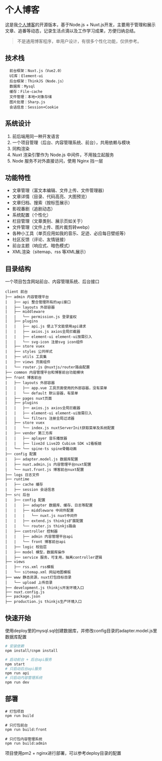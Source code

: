 # 个人博客

 这是我[个人博客](https://www.timelessq.com)的开源版本，基于Node.js + Nuxt.js开发，主要用于管理和展示文章、追番等动态，记录生活点滴以及工作学习成果，方便归纳总结。

 > 不是通用博客程序，单用户设计，有很多个性化功能，仅供参考。

## 技术栈
``` 
  前台框架：Nuxt.js（Vue2.0）
  UI库：Element-ui
  后台框架：ThinkJS（Node.js）
  数据库：Mysql
  缓存：File-cache
  文件管理：本地+对象存储
  图片处理：Sharp.js
  会话信息：Session+Cookie
```

## 系统设计
1. 前后端用同一种开发语言
2. 一个项目管理（后台、内容管理系统、前台），共用依赖与模块
3. 同构渲染
4. Nuxt 渲染引擎作为 Node.js 中间件，不用独立起服务
5. Node 服务不对外直接访问，使用 Nginx 挡一层

## 功能特性
- 文章管理（富文本编辑、文件上传、文件管理器）
- 文章详情（目录、代码高亮、大图预览）
- 文章归档、搜索（按标签展示）
- 影视番剧（追剧动态）
- 系统配置（个性化）
- 栏目管理（文章类别、展示页如关于）
- 文件管理（文件上传、图片裁剪转webp）
- 各种小工具（单页应用如我的音乐、足迹、必应每日壁纸等）
- 社区反馈（评论、友情链接）
- 前台主题（响应式、暗色模式）
- XML渲染（sitemap、rss 等XML展示）

## 目录结构

一个项目包含网站前台、内容管理系统、后台接口

```
client 前台
├── admin 内容管理平台
|   ├── api 整合管理所有的api接口
|   ├── layouts 外部容器
|   ├── middleware
│   |   └── permission.js 登录鉴权
|   ├── plugins
│   |   ├── api.js 使上下文能使用api请求
│   |   ├── axios.js axios全局拦截器
│   |   ├── element-ui element-ui按需引入
│   |   └── svg-icon 注册svg icon组件
|   ├── store vuex
|   ├── styles 公共样式
|   ├── utils 工具集
|   ├── views 页面组件
|   └── router.js @nuxtjs/router路由配置
├── common 内容管理平台和博客前台功能模块
├── front 博客前台
|   ├── layouts 外部容器
│   |   ├── app.vue 工具页面使用的外部容器，没有菜单
│   |   └── default 默认容器，有菜单
|   ├── pages nuxt页面
|   ├── plugins
│   |   ├── axios.js axios全局拦截器
│   |   ├── element-ui element-ui按需引入
│   |   └── filters 注册全局过滤器
|   ├── store vuex
│   |   └── index.js nuxtServerInit获取菜单及系统配置
|   ├── vendor 第三方库
│   |   ├── aplayer 音乐播放器
│   |   ├── live2d Live2D Cubism SDK v2看板娘
│   └── └── spine-ts spine骨骼动画
├── config 配置
|   ├── adapter.model.js 数据库配置
│   ├── nuxt.admin.js 内容管理平台nuxt配置
│   └── nuxt.front.js 博客前台nuxt配置
├── logs 日志文件
├── runtime
|   ├── cache 缓存
|   ├── session 会话信息
├── src 后台
|   ├── config 配置
│   |   ├── adapter 数据库、缓存、日志等配置
│   |   ├── middleware 中间件配置
│   |   |   └── nuxt.js nuxt中间件
│   |   ├── extend.js thinkjs扩展配置
│   |   └── router.js thinkjs路由
│   ├── controller 控制器
│   |   ├── admin 内容管理平台api
│   |   └── front 博客前台api
│   ├── logic 校验层
│   ├── model 模型，数据库操作
│   ├── service 服务，可复用，抽离controller逻辑
├── views
│   ├── rss.xml rss模板
│   └── sitemap.xml 网站地图模板
├── www 静态资源，nuxt打包目标目录
│   └── upload 上传目录
├── development.js thinkjs开发环境入口
├── nuxt.config.js
├── package.json
├── production.js thinkjs生产环境入口
```
## 快速开始

使用deploy里的mysql.sql创建数据库，并修改config目录的adapter.model.js里数据库配置

``` bash
# 安装依赖
npm install/cnpm install

# 启动前台 + 后台api服务
npm start
# 只启动后台api服务
npm run api
# 只启动内容管理系统
npm run dev

```
## 部署

```
# 打包项目
npm run build

# 只打包前台
npm run build:front

# 只打包内容管理系统
npm run build:admin

```
项目使用pm2 + nginx进行部署，可以参考deploy目录的配置
